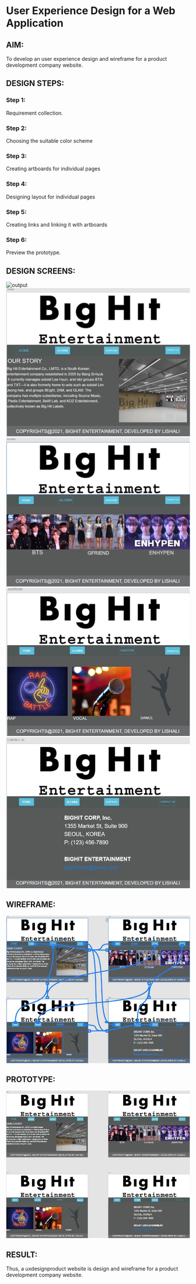 # User Experience Design for a Web Application
## AIM:
To develop an user experience design and wireframe for a product development company website.

## DESIGN STEPS:
### Step 1: 
Requirement collection.
### Step 2:
Choosing the suitable color scheme
### Step 3:
Creating artboards for individual pages
### Step 4:
Designing layout for individual pages
### Step 5:
Creating links and linking it with artboards
### Step 6:
Preview the prototype.

## DESIGN SCREENS:
![output](./static/img/d.png)
![output](./static/img/d1.jpeg)
![output](./static/img/d2.jpeg)
![output](./static/img/d3.jpeg)
![output](./static/img/d4.jpeg)

## WIREFRAME:
![output](./static/img/w.jpeg)


## PROTOTYPE:
![output](./static/img/p.jpeg)


## RESULT:
Thus, a uxdesignproduct website is design and wireframe for a product development company website.